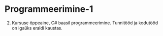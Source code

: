 # Programmeerimine-1

2. Kursuse õppeaine, C# baasil programmeerimine.
Tunnitööd ja kodutööd on igaüks eraldi kaustas.
